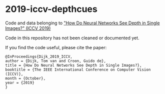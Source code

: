 # 2019-iccv-depthcues
Code and data belonging to ["How Do Neural Networks See Depth in Single Images?" (ICCV 2019)](http://openaccess.thecvf.com/content_ICCV_2019/html/van_Dijk_How_Do_Neural_Networks_See_Depth_in_Single_Images_ICCV_2019_paper.html)

Code in this repository has not been cleaned or documented yet.

If you find the code useful, please cite the paper:
```
@InProceedings{Dijk_2019_ICCV,
author = {Dijk, Tom van and Croon, Guido de},
title = {How Do Neural Networks See Depth in Single Images?},
booktitle = {The IEEE International Conference on Computer Vision (ICCV)},
month = {October},
year = {2019}
} 
```
